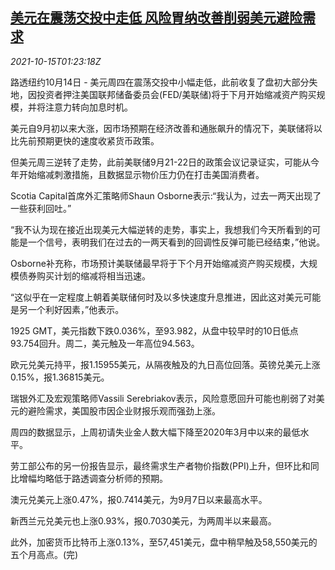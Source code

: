 <!--1634261462000-->
[美元在震荡交投中走低 风险胃纳改善削弱美元避险需求](https://cn.reuters.com/article/global-forex-ny-1015-idCNKBS2H5031)
------

<div><i>2021-10-15T01:23:18Z</i></div><p>路透纽约10月14日 - 美元周四在震荡交投中小幅走低，此前收复了盘初大部分失地，因投资者押注美国联邦储备委员会(FED/美联储)将于下月开始缩减资产购买规模，并将注意力转向加息时机。</p><p>美元自9月初以来大涨，因市场预期在经济改善和通胀飙升的情况下，美联储将以比先前预期更快的速度收紧货币政策。</p><p>但美元周三逆转了走势，此前美联储9月21-22日的政策会议记录证实，可能从今年开始缩减刺激措施，且数据显示物价压力仍在打击美国消费者。</p><p>Scotia Capital首席外汇策略师Shaun Osborne表示:“我认为，过去一两天出现了一些获利回吐。”</p><p>“我不认为现在接近出现美元大幅逆转的走势，事实上，我想我们今天所看到的可能是一个信号，表明我们在过去的一两天看到的回调性反弹可能已经结束，”他说。</p><p>Osborne补充称，市场预计美联储最早将于下个月开始缩减资产购买规模，大规模债券购买计划的缩减将相当迅速。</p><p>“这似乎在一定程度上朝着美联储何时及以多快速度升息推进，因此这对美元可能是另一个利好因素，”他表示。</p><p>1925 GMT，美元指数下跌0.036%，至93.982，从盘中较早时的10日低点93.754回升。周二，美元触及一年高位94.563。</p><p>欧元兑美元持平，报1.15955美元，从隔夜触及的九日高位回落。英镑兑美元上涨0.15%，报1.36815美元。</p><p>瑞银外汇及宏观策略师Vassili Serebriakov表示，风险意愿回升可能也削弱了对美元的避险需求，美国股市因企业财报乐观而强劲上涨。</p><p>周四的数据显示，上周初请失业金人数大幅下降至2020年3月中以来的最低水平。</p><p>劳工部公布的另一份报告显示，最终需求生产者物价指数(PPI)上升，但环比和同比增幅均略低于路透调查分析师的预期。</p><p>澳元兑美元上涨0.47%，报0.7414美元，为9月7日以来最高水平。</p><p>新西兰元兑美元也上涨0.93%，报0.7030美元，为两周半以来最高。</p><p>此外，加密货币比特币上涨0.13%，至57,451美元，盘中稍早触及58,550美元的五个月高点。(完)</p>
